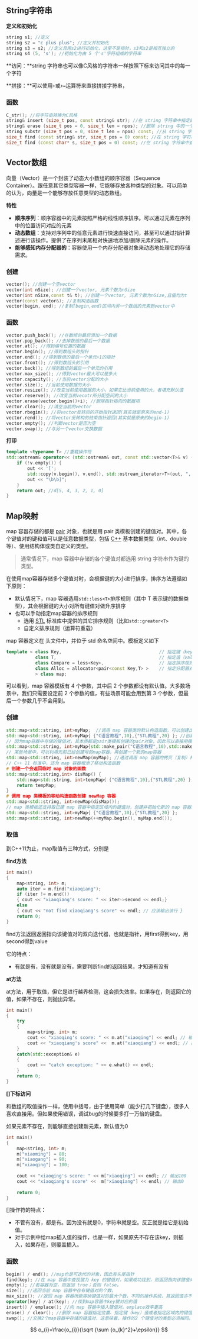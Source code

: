## String字符串

**定义和初始化**

~~~C++
string s1; //定义
string s2 = "c plus plus"; //定义并初始化
string s3 = s2; //定义且用s2进行初始化，这里不是指针，s3和s2是相互独立的
string s4 (5, 's'); //初始化为由 5 个's'字符组成的字符串
~~~

**访问：**string 字符串也可以像C风格的字符串一样按照下标来访问其中的每一个字符

**拼接：**可以使用`+`或`+=`运算符来直接拼接字符串，

### 函数

~~~c++
C_str(); //将字符串转换为C风格
string& insert (size_t pos, const string& str); //在 string 字符串中指定的位置插入另一个字符串
string& erase (size_t pos = 0, size_t len = npos); //删除 string 中的一个子字符串
string substr (size_t pos = 0, size_t len = npos) const; //从 string 字符串中提取子字符串
size_t find (const string& str, size_t pos = 0) const; //在 string 字符串中查找子字符串出现的位置
size_t find (const char* s, size_t pos = 0) const; //在 string 字符串中查找字符出现的位置
~~~

## Vector数组

向量（Vector）是一个封装了动态大小数组的顺序容器（Sequence Container）。跟任意其它类型容器一样，它能够存放各种类型的对象。可以简单的认为，向量是一个能够存放任意类型的动态数组。

**特性**

* **顺序序列**：顺序容器中的元素按照严格的线性顺序排序。可以通过元素在序列中的位置访问对应的元素
* **动态数组**：支持对序列中的任意元素进行快速直接访问，甚至可以通过指针算述进行该操作。提供了在序列末尾相对快速地添加/删除元素的操作。
* **能够感知内存分配器的**：容器使用一个内存分配器对象来动态地处理它的存储需求。

### 创建

~~~c++
vector(); //创建一个空vector
vector(int nSize); //创建一个vector, 元素个数为nSize
vector(int nSize,const t& t); //创建一个vector, 元素个数为nSize,且值均为t
vector(const vector&); //复制构造函数
vector(begin, end); //复制[begin,end)区间内另一个数组的元素到vector中
~~~

### 函数

~~~C++
vector.push_back(); //在数组的最后添加一个数据
vector.pop_back(); //去掉数组的最后一个数据
vector.at(); //得到编号位置的数据
vector.begin(); //得到数组头的指针
vector.end(); //得到数组的最后一个单元+1的指针
vector.front(); //得到数组头的引用
vector.back(); //得到数组的最后一个单元的引用
vector.max_size(); //得到vector最大可以是多大
vector.capacity(); //当前vector分配的大小
vector.size(); //当前使用数据的大小
vector.resize(); //改变当前使用数据的大小，如果它比当前使用的大，者填充默认值
vector.reserve(); //改变当前vecotr所分配空间的大小
vector.erase(vector.begin()+i); //删除指针指向的数据项
vector.clear(); //清空当前的vector
vector.rbegin(); //将vector反转后的开始指针返回(其实就是原来的end-1)
vector.rend(); //将vector反转构的结束指针返回(其实就是原来的begin-1)
vector.empty(); //判断vector是否为空
vector.swap(); //与另一个vector交换数据
~~~

**打印**

~~~c++
template <typename T> //重载操作符
std::ostream& operator<< (std::ostream& out, const std::vector<T>& v) {
    if (!v.empty()) {
        out << '[';
        std::copy(v.begin(), v.end(), std::ostream_iterator<T>(out, ", "));
        out << "\b\b]";
    }
    return out; //d[5, 4, 3, 2, 1, 0]
}
~~~

## Map映射

map 容器存储的都是 [pair](http://c.biancheng.net/view/7169.html) 对象，也就是用 pair 类模板创建的键值对。其中，各个键值对的键和值可以是任意数据类型，包括 [C++](http://c.biancheng.net/cplus/) 基本数据类型（int、double 等）、使用结构体或类自定义的类型。

> 通常情况下，map 容器中存储的各个键值对都选用 string 字符串作为键的类型。

在使用map容器存储多个键值对时，会根据键的大小进行排序，排序方法遵循如下原则：

* 默认情况下，map 容器选用`std::less<T>`排序规则（其中 T 表示键的数据类型），其会根据键的大小对所有键值对做升序排序
* 也可以手动指定map容器的排序规则
  * 选用 [STL](http://c.biancheng.net/stl/) 标准库中提供的其它排序规则（比如`std::greater<T>`
  * 自定义排序规则（运算符重载）

map 容器定义在 <map> 头文件中，并位于 std 命名空间中。模板定义如下

~~~C++
template < class Key,                                     // 指定键（key）的类型
           class T,                                       // 指定值（value）的类型
           class Compare = less<Key>,                     // 指定排序规则
           class Alloc = allocator<pair<const Key,T> >    // 指定分配器对象的类型
           > class map;
~~~

可以看到，map 容器模板有 4 个参数，其中后 2 个参数都设有默认值。大多数场景中，我们只需要设定前 2 个参数的值，有些场景可能会用到第 3 个参数，但最后一个参数几乎不会用到。

### 创建

~~~C++
std::map<std::string, int>myMap;  //调用 map 容器类的默认构造函数，可以创建出一个空的 map 容器
std::map<std::string, int>myMap{ {"C语言教程",10},{"STL教程",20} }; //创建时进行初始化
// 因为map容器中存储的键值对，其本质都是pair类模板创建的pair对象，因此可以直接用模板初始化
std::map<std::string, int>myMap{std::make_pair("C语言教程",10),std::make_pair("STL教程",20)};
// 某些场景中，可以利用先前已经创建号的map容器，再创建一个新的map容器
std::map<std::string, int>newMap(myMap); //通过调用 map 容器的拷贝（复制）构造函数，生成一个一摸一样的容器
// C++ 11 标准中，还为 map 容器增添了移动构造函数
# 创建一个会返回临时 map 对象的函数
std::map<std::string,int> disMap() {
    std::map<std::string, int>tempMap{ {"C语言教程",10},{"STL教程",20} };
    return tempMap;
}
# 调用 map 类模板的移动构造函数创建 newMap 容器
std::map<std::string, int>newMap(disMap());
// map 类模板还支持取已建 map 容器中指定区域内的键值对，创建并初始化新的 map 容器。
std::map<std::string, int>myMap{ {"C语言教程",10},{"STL教程",20} };
std::map<std::string, int>newMap(++myMap.begin(), myMap.end());
~~~

### 取值

到C++11为止，map取值有三种方式，分别是

**find方法**

~~~c++
int main()
{
	map<string, int> m;
	auto iter = m.find("xiaoqiang");
	if (iter != m.end())
	{ cout << "xiaoqiang's score: " << iter->second << endl;}
	else
	{ cout << "not find xiaoqiang's score" << endl; // 应该输出该行 }
	return 0;
}
~~~

find方法返回返回指向该键值对的双向迭代器，也就是指针，用first得到key，用second得到value

它的特点：

- 有就是有，没有就是没有，需要判断find的返回结果，才知道有没有

**at方法**

at方法，用于取值，但它是进行越界检测，这会损失效率。如果存在，则返回它的值，如果不存在，则抛出异常。

~~~c++
int main()
{
	try
	{
		map<string, int> m;
		cout << "xiaoqing's score: " << m.at("xiaoqing") << endl; // 输出100
		cout << "xiaoqiang's score" <<  m.at("xiaoqiang") << endl; // 抛出异常：out_of_range exception
	}
	catch(std::exception& e)
	{
		cout << "catch exception: " << e.what() << endl;
	}
	return 0;
}
~~~

**[]下标访问**

和数组的取值操作一样，使用中括号，由于使用简单（能少打几下键盘），很多人喜欢直接用。但如果使用错误，调试bug的时候要多打一万倍的键盘。

如果元素不存在，则能够直接创建新元素，默认值为0

~~~c++
int main()
{
	map<string, int> m;
	m["xiaoming"] = 80;
	m["xiaogang"] = 90;
	m["xiaoqing"] = 100;
	
	cout << "xiaoqing's score: " << m["xiaoqing"] << endl; // 输出100
	cout << "xiaoqiang's score" <<  m["xiaoqiang"] << endl; // 输出0
	
	return 0;
}
~~~

[]操作符的特点：

- 不管有没有，都是有。因为没有就是0，字符串就是空。反正就是给它是初始值。
- 对于示例中给map插入值的操作，也是一样，如果原先不存在该key，则插入，如果存在，则覆盖插入。

### 函数

~~~C++
begin() / end(); //map也是可迭代的对象，因此有头尾指针
find(key); //在 map 容器中查找键为 key 的键值对，如果成功找到，则返回指向该键值对的双向迭代器；反之，则返回和 end() 方法一样的迭代器。另外，如果 map 容器用 const 限定，则该方法返回的是 const 类型的双向迭代器。
empty(); //若容器为空，则返回 true；否则 false。
size(); //返回当前 map 容器中存有键值对的个数。
max_size(); //返回 map 容器所能容纳键值对的最大个数，不同的操作系统，其返回值亦不相同。
operator[key] / at(key); //找到map容器中key键对应的值
insert() / emplace(); //向 map 容器中插入键值对。emplace效率更高 
erase() / clear(); //删除 map 容器指定位置、指定键（key）值或者指定区域内的键值对。这是重点方法
swap(); //交换2个map容器中存储的键值对，这意味着，操作的2 个键值对的类型必须相同。
~~~



$$
o_{i}=\frac{o_{i}}{\sqrt {\sum {o_{k}^2}+\epsilon}}
$$


























